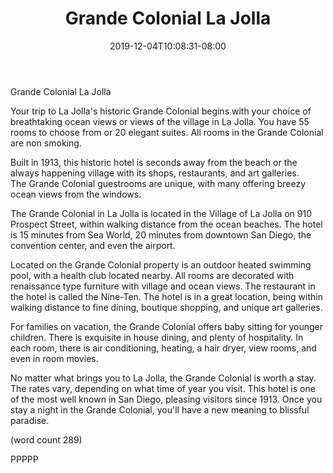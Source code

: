 ﻿---
title: "Grande Colonial La Jolla"
date: 2019-12-04T10:08:31-08:00
description: "La Jolla California Tips for Web Success"
featured_image: "/images/La Jolla California.jpg"
tags: ["La Jolla California"]
---

Grande Colonial La Jolla

Your trip to La Jolla's historic Grande Colonial
begins with your choice of breathtaking ocean views
or views of the village in La Jolla.  You have 55
rooms to choose from or 20 elegant suites.  All
rooms in the Grande Colonial are non smoking.

Built in 1913, this historic hotel is seconds 
away from the beach or the always happening village
with its shops, restaurants, and art galleries.  
The Grande Colonial guestrooms are unique, with 
many offering breezy ocean views from the windows.

The Grande Colonial in La Jolla is located in
the Village of La Jolla on 910 Prospect Street,
within walking distance from the ocean beaches.
The hotel is 15 minutes from Sea World, 20 minutes
from downtown San Diego, the convention center,
and even the airport.

Located on the Grande Colonial property is an 
outdoor heated swimming pool, with a health club
located nearby.  All rooms are decorated with 
renaissance type furniture with village and ocean
views.  The restaurant in the hotel is called the
Nine-Ten.  The hotel is in a great location,
being within walking distance to fine dining,
boutique shopping, and unique art galleries.

For families on vacation, the Grande Colonial 
offers baby sitting for younger children.  There
is exquisite in house dining, and plenty of
hospitality.  In each room, there is air conditioning,
heating, a hair dryer, view rooms, and even in
room movies.

No matter what brings you to La Jolla, the Grande
Colonial is worth a stay.  The rates vary, depending
on what time of year you visit.  This hotel is
one of the most well known in San Diego, pleasing
visitors since 1913.  Once you stay a night in
the Grande Colonial, you'll have a new meaning to
blissful paradise.

(word count 289)

PPPPP
